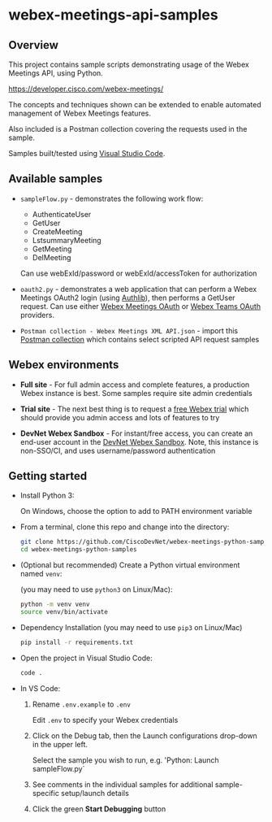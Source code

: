 # webex-meetings-api-samples

## Overview

This project contains sample scripts demonstrating usage of the Webex Meetings API, using Python.

https://developer.cisco.com/webex-meetings/

The concepts and techniques shown can be extended to enable automated management of Webex Meetings features.

Also included is a Postman collection covering the requests used in the sample.

Samples built/tested using [Visual Studio Code](https://code.visualstudio.com/).

## Available samples

* `sampleFlow.py` - demonstrates the following work flow:

    * AuthenticateUser
    * GetUser
    * CreateMeeting
    * LstsummaryMeeting
    * GetMeeting
    * DelMeeting 

    Can use webExId/password or webExId/accessToken for authorization

* `oauth2.py` - demonstrates a web application that can perform a Webex Meetings OAuth2 login (using [Authlib](https://github.com/lepture/authlib)), then performs a GetUser request.  Can use either [Webex Meetings OAuth](https://developer.cisco.com/docs/webex-meetings/#!integration) or [Webex Teams OAuth](https://developer.webex.com/docs/integrations) providers.

* `Postman collection - Webex Meetings XML API.json` - import this [Postman collection](https://learning.getpostman.com/docs/postman/collections/intro_to_collections/) which contains select scripted API request samples

## Webex environments

* **Full site** - For full admin access and complete features, a production Webex instance is best.  Some samples require site admin credentials

* **Trial site** - The next best thing is to request a [free Webex trial](https://www.webex.com/pricing/free-trial.html) which should provide you admin access and lots of features to try

* **DevNet Webex Sandbox** - For instant/free access, you can create an end-user account in the [DevNet Webex Sandbox](https://devnetsandbox.cisco.com/RM/Diagram/Index/b0547ab9-20cd-4a2d-a817-5c3b76258c83?diagramType=Topology).  Note, this instance is non-SSO/CI, and uses username/password authentication

## Getting started

* Install Python 3:

    On Windows, choose the option to add to PATH environment variable

* From a terminal, clone this repo and change into the directory:

    ```bash
    git clone https://github.com/CiscoDevNet/webex-meetings-python-samples
    cd webex-meetings-python-samples
    ```

* (Optional but recommended) Create a Python virtual environment named `venv`:

    (you may need to use `python3` on Linux/Mac):

    ```bash
    python -m venv venv
    source venv/bin/activate
    ```

* Dependency Installation (you may need to use `pip3` on Linux/Mac)

    ```bash
    pip install -r requirements.txt
    ```

* Open the project in Visual Studio Code:

    ```bash
    code .
    ```

* In VS Code:

    1. Rename `.env.example` to `.env`

        Edit `.env` to specify your Webex credentials

    1. Click on the Debug tab, then the Launch configurations drop-down in the upper left.

        Select the sample you wish to run, e.g. 'Python: Launch sampleFlow.py`

    1. See comments in the individual samples for additional sample-specific setup/launch details

    1. Click the green **Start Debugging** button

